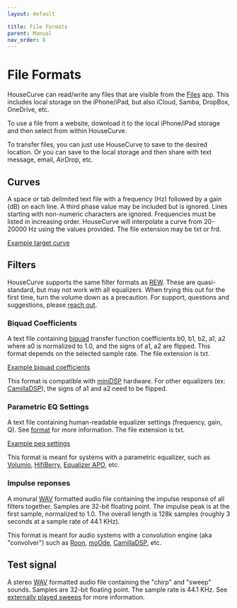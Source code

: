 ```yaml
---
layout: default

title: File Formats
parent: Manual
nav_order: 8
---
```


# File Formats

HouseCurve can read/write any files that are visible from the [Files](https://apps.apple.com/ca/app/files/id1232058109) app.  This includes local storage on the iPhone/iPad, but also iCloud, Samba, DropBox, OneDrive, etc.

To use a file from a website, download it to the local iPhone/iPad storage and then select from within HouseCurve.

To transfer files, you can just use HouseCurve to save to the desired location.  Or you can save to the local storage and then share with text message, email, AirDrop, etc.


## Curves

A space or tab delimited text file with a frequency (Hz) followed by a gain (dB) on each line. A third phase value may be included but is ignored. Lines starting with non-numeric characters are ignored. Frequencies must be listed in increasing order. HouseCurve will interpolate a curve from 20-20000 Hz using the values provided. The file extension may be txt or frd.

[Example target curve](/curves/curve.txt)


## Filters

HouseCurve supports the same filter formats as [REW](https://www.roomeqwizard.com/help/help_en-GB/html/equaliser.html).  These are quasi-standard, but may not work with all equalizers.  When trying this out for the first time, turn the volume down as a precaution.  For support, questions and suggestions, please [reach out](mailto:support@housecurve.com).


### Biquad Coefficients

A text file containing [biquad](https://en.wikipedia.org/wiki/Digital_biquad_filter) transfer function coefficients b0, b1, b2, a1, a2 where a0 is normalized to 1.0, and the signs of a1, a2 are flipped.  This format depends on the selected sample rate.  The file extension is txt.

[Example biquad coefficients](/filters/biquad.txt)

This format is compatible with [miniDSP](https://www.minidsp.com) hardware.  For other equalizers (ex: [CamillaDSP](https://github.com/HEnquist/camilladsp)), the signs of a1 and a2 need to be flipped.


### Parametric EQ Settings

A text file containing human-readable equalizer settings (frequency, gain, Q).  See [format](https://sourceforge.net/p/equalizerapo/wiki/Configuration%20reference#filter) for more information.  The file extension is txt.

[Example peq settings](/filters/peq.txt)

This format is meant for systems with a parametric equalizer, such as [Volumio](https://volumio.com/en/), [HifiBerry](https://www.hifiberry.com), [Equalizer APO](https://sourceforge.net/projects/equalizerapo/), etc.


### Impulse reponses

A monural [WAV](https://en.wikipedia.org/wiki/WAV) formatted audio file containing the impulse response of all filters together.  Samples are 32-bit floating point.  The impulse peak is at the first sample, normalized to 1.0.  The overall length is 128k samples (roughly 3 seconds at a sample rate of 44.1 KHz).

This format is meant for audio systems with a convolution engine (aka "convolver") such as [Roon](https://help.roonlabs.com/portal/en/kb/articles/dsp-engine-parametric-equalizer), [moOde](https://moodeaudio.org), [CamillaDSP](https://github.com/HEnquist/camilladsp), etc.


## Test signal

A stereo [WAV](https://en.wikipedia.org/wiki/WAV) formatted audio file containing the "chirp" and "sweep" sounds.  Samples are 32-bit floating point.  The sample rate is 44.1 KHz.  See [externally played sweeps](../usage/connecting.md#externally-played-sweeps) for more information.



